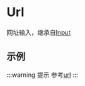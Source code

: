 # Url

网址输入，继承自[Input](input.md)

## 示例

<demo html="autoform/widgets/url.html"/>

:::warning 提示
参考[url](https://developer.mozilla.org/zh-CN/docs/Web/HTML/Reference/Elements/input/url)
:::

